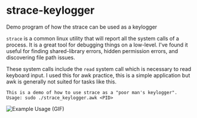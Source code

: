 # strace-keylogger
Demo program of how the strace can be used as a keylogger

`strace` is a common linux utility that will report all the system calls of a process. It is a great tool for debugging things on a low-level. I've found it useful for finding shared-library errors, hidden permission errors, and discovering file path issues.

These system calls include the `read` system call which is necessary to read keyboard input. I used this for awk practice, this is a simple application but awk is generally not suited for tasks like this.

```
This is a demo of how to use strace as a "poor man's keylogger".
Usage: sudo ./strace_keylogger.awk <PID>
```

![Example Usage (GIF)](./demo.gif)